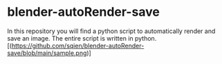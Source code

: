 # blender-autoRender-save
In this repository you will find a python script to automatically render and save an image.
The entire script is written in python.
[(https://github.com/sqien/blender-autoRender-save/blob/main/sample.png)]
